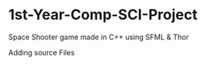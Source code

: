 # 1st-Year-Comp-SCI-Project
Space Shooter game made in C++ using SFML &amp; Thor

Adding source Files
